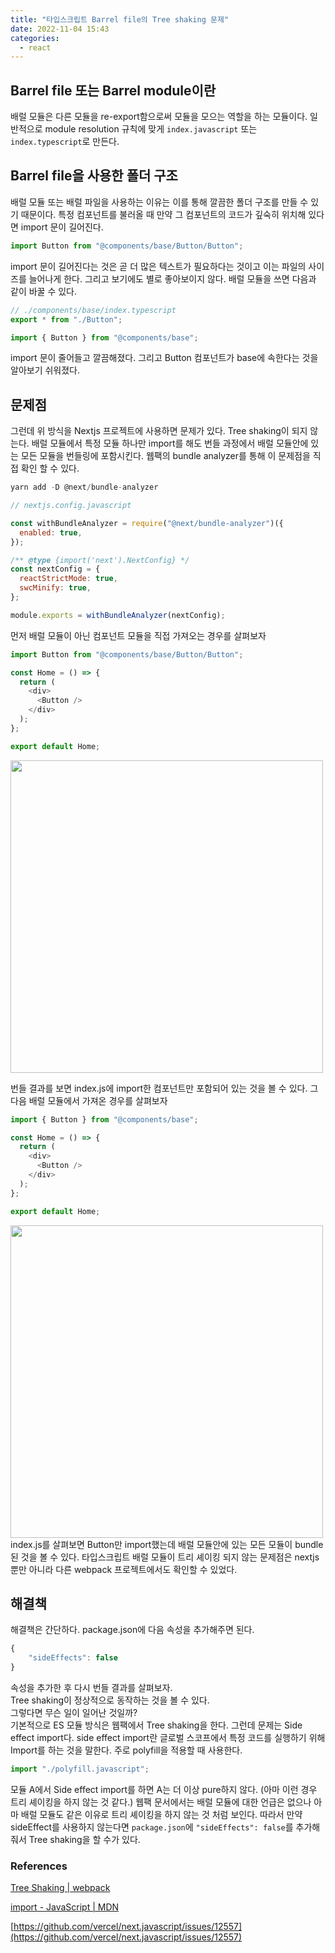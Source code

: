 ```yaml
---
title: "타입스크립트 Barrel file의 Tree shaking 문제"
date: 2022-11-04 15:43
categories:
  - react
---
```


## Barrel file 또는 Barrel module이란

배럴 모듈은 다른 모듈을 re-export함으로써 모듈을 모으는 역할을 하는 모듈이다. 일반적으로 module resolution 규칙에 맞게 `index.javascript` 또는 `index.typescript`로 만든다.

## Barrel file을 사용한 폴더 구조

배럴 모듈 또는 배럴 파일을 사용하는 이유는 이를 통해 깔끔한 폴더 구조를 만들 수 있기 때문이다. 특정 컴포넌트를 불러올 때 만약 그 컴포넌트의 코드가 깊숙히 위치해 있다면 import 문이 길어진다.

```javascript
import Button from "@components/base/Button/Button";
```

import 문이 길어진다는 것은 곧 더 많은 텍스트가 필요하다는 것이고 이는 파일의 사이즈를 늘어나게 한다. 그리고 보기에도 별로 좋아보이지 않다. 배럴 모듈을 쓰면 다음과 같이 바꿀 수 있다.

```javascript
// ./components/base/index.typescript
export * from "./Button";
```

```javascript
import { Button } from "@components/base";
```

import 문이 줄어들고 깔끔해졌다. 그리고 Button 컴포넌트가 base에 속한다는 것을 알아보기 쉬워졌다.

## 문제점

그런데 위 방식을 Nextjs 프로젝트에 사용하면 문제가 있다. Tree shaking이 되지 않는다. 배럴 모듈에서 특정 모듈 하나만 import를 해도 번들 과정에서 배럴 모듈안에 있는 모든 모듈을 번들링에 포함시킨다. 웹팩의 bundle analyzer를 통해 이 문제점을 직접 확인 할 수 있다.

```javascript
yarn add -D @next/bundle-analyzer
```

```javascript
// nextjs.config.javascript

const withBundleAnalyzer = require("@next/bundle-analyzer")({
  enabled: true,
});

/** @type {import('next').NextConfig} */
const nextConfig = {
  reactStrictMode: true,
  swcMinify: true,
};

module.exports = withBundleAnalyzer(nextConfig);
```

먼저 배럴 모듈이 아닌 컴포넌트 모듈을 직접 가져오는 경우를 살펴보자

```javascript
import Button from "@components/base/Button/Button";

const Home = () => {
  return (
    <div>
      <Button />
    </div>
  );
};

export default Home;
```

<img src="/images/Screen Shot 2022-11-04 at 3.17.49 PM.png" width="500px" height="500px" style="margin: 0 auto;" />

번들 결과를 보면 index.js에 import한 컴포넌트만 포함되어 있는 것을 볼 수 있다. 그 다음 배럴 모듈에서 가져온 경우를 살펴보자

```javascript
import { Button } from "@components/base";

const Home = () => {
  return (
    <div>
      <Button />
    </div>
  );
};

export default Home;
```

<img src="/images/Screen Shot 2022-11-04 at 3.19.21 PM.png" width="500px" height="500px" style="margin: 0 auto;" />
index.js를 살펴보면 Button만 import했는데 배럴 모듈안에 있는 모든 모듈이 bundle된 것을 볼 수 있다. 타입스크립트 배럴 모듈이 트리 셰이킹 되지 않는 문제점은 nextjs 뿐만 아니라 다른 webpack 프로젝트에서도 확인할 수 있었다.

## 해결책

해결책은 간단하다. package.json에 다음 속성을 추가해주면 된다.

```javascript
{
	"sideEffects": false
}
```

속성을 추가한 후 다시 번들 결과를 살펴보자.  
Tree shaking이 정상적으로 동작하는 것을 볼 수 있다.  
그렇다면 무슨 일이 일어난 것일까?  
기본적으로 ES 모듈 방식은 웹팩에서 Tree shaking을 한다. 그런데 문제는 Side effect import다. side effect import란 글로벌 스코프에서 특정 코드를 실행하기 위해 Import를 하는 것을 말한다. 주로 polyfill을 적용할 때 사용한다.

```javascript
import "./polyfill.javascript";
```

모듈 A에서 Side effect import를 하면 A는 더 이상 pure하지 않다. (아마 이런 경우 트리 셰이킹을 하지 않는 것 같다.) 웹팩 문서에서는 배럴 모듈에 대한 언급은 없으나 아마 배럴 모듈도 같은 이유로 트리 셰이킹을 하지 않는 것 처럼 보인다. 따라서 만약 sideEffect를 사용하지 않는다면 `package.json`에 `"sideEffects": false`를 추가해줘서 Tree shaking을 할 수가 있다.

### References

[Tree Shaking | webpack](https://webpack.javascript.org/guides/tree-shaking/)

[import - JavaScript | MDN](https://developer.mozilla.org/en-US/docs/Web/JavaScript/Reference/Statements/import#import_a_module_for_its_side_effects_only)

[https://github.com/vercel/next.javascript/issues/12557](https://github.com/vercel/next.javascript/issues/12557)
